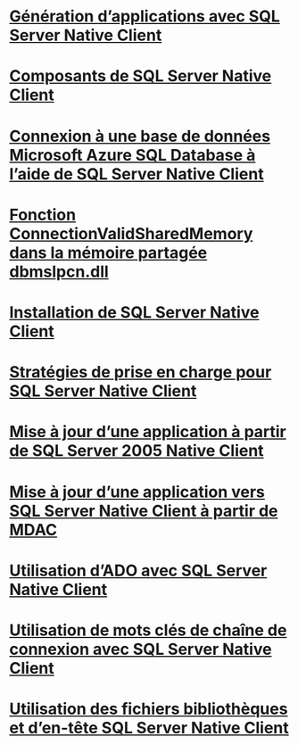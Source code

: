 # [Génération d’applications avec SQL Server Native Client](building-applications-with-sql-server-native-client.md)
# [Composants de SQL Server Native Client](components-of-sql-server-native-client.md)
# [Connexion à une base de données Microsoft Azure SQL Database à l’aide de SQL Server Native Client](connecting-to-a-windows-azure-sql-database-using-sql-server-native-client.md)
# [Fonction ConnectionValidSharedMemory dans la mémoire partagée dbmslpcn.dll](connectionvalidsharedmemory-function-in-dbmslpcn-dll-shared-memory.md)
# [Installation de SQL Server Native Client](installing-sql-server-native-client.md)
# [Stratégies de prise en charge pour SQL Server Native Client](support-policies-for-sql-server-native-client.md)
# [Mise à jour d’une application à partir de SQL Server 2005 Native Client](updating-an-application-from-sql-server-2005-native-client.md)
# [Mise à jour d’une application vers SQL Server Native Client à partir de MDAC](updating-an-application-to-sql-server-native-client-from-mdac.md)
# [Utilisation d’ADO avec SQL Server Native Client](using-ado-with-sql-server-native-client.md)
# [Utilisation de mots clés de chaîne de connexion avec SQL Server Native Client](using-connection-string-keywords-with-sql-server-native-client.md)
# [Utilisation des fichiers bibliothèques et d’en-tête SQL Server Native Client](using-the-sql-server-native-client-header-and-library-files.md)
